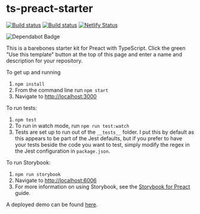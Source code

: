 # ts-preact-starter

[![Build status](https://ci.appveyor.com/api/projects/status/github/nickytonline/ts-preact-starter?branch=master&svg=true)](https://ci.appveyor.com/project/nickytonline/ts-preact-starter)
[![Build status](https://img.shields.io/travis/nickytonline/ts-preact-starter.svg)](https://travis-ci.org/nickytonline/ts-preact-starter)
[![Netlify Status](https://api.netlify.com/api/v1/badges/05030e94-4c6a-4699-9c36-552a2e345f35/deploy-status)](https://app.netlify.com/sites/fervent-newton-a3b969/deploys)

<img src="https://flat.badgen.net/dependabot/nickytonline/ts-preact-starter?icon=dependabot" alt="Dependabot Badge" />

This is a barebones starter kit for Preact with TypeScript. Click the green "Use this template" button at the top of this page and enter a name and description for your repository.

To get up and running

1. `npm install`
1. From the command line run `npm start`
1. Navigate to [http://localhost:3000](http://localhost:3000)

To run tests:

1. `npm test`
1. To run in watch mode, run `npm run test:watch`
1. Tests are set up to run out of the `__tests__` folder. I put this by default as this appears to be part of the Jest defaults, but if you prefer to have your tests beside the code you want to test, simply modify the regex in the Jest configuration in `package.json`.

To run Storybook:

1. `npm run storybook`
1. Navigate to [http://localhost:6006](http://localhost:6006)
1. For more information on using Storybook, see the [Storybook for Preact](https://storybook.js.org/docs/guides/guide-preact) guide.

A deployed demo can be found [here](https://vibrant-bell-0ec4b0.netlify.com).
